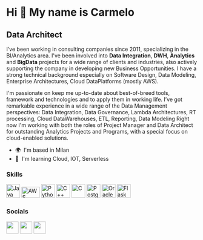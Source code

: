 Hi 👋 My name is Carmelo
========================

Data Architect
--------------

I’ve been working in consulting companies since 2011, specializing in the BI/Analytics area. I've been involved into **Data Integration**, **DWH**, **Analytics** and **BigData** projects for a wide range of clients and industries, also actively supporting the company in developing new Business Opportunities.
I have a strong technical background especially on Software Design, Data Modeling, Enterprise Architectures, Cloud DataPlatforms (mostly AWS).

I'm passionate on keep me up-to-date about best-of-breed tools, framework and technologies and to apply them in working life. I’ve got remarkable experience in a wide range of the Data Management perspectives: Data Integration, Data Governance, Lambda Architectures, RT processing, Cloud DataWarehouses, ETL, Reporting, Data Modeling Right now I'm working with both the roles of Project Manager and Data Architect for outstanding Analytics Projects and Programs, with a special focus on cloud-enabled solutions.

* 🌍  I'm based in Milan
* 🧠  I'm learning Cloud, IOT, Serverless

### Skills


<p align="left">
<a href="https://www.oracle.com/java/" target="_blank" rel="noreferrer"><img src="https://raw.githubusercontent.com/danielcranney/readme-generator/main/public/icons/skills/java-colored.svg" width="36" height="36" alt="Java" /></a>
<a href="https://aws.amazon.com" target="_blank" rel="noreferrer"><img src="https://a0.awsstatic.com/libra-css/images/logos/aws_smile-header-mobile-en-white_48x29.png" width="48" height="29" alt="AWS" /></a>
<a href="https://www.python.org/" target="_blank" rel="noreferrer"><img src="https://raw.githubusercontent.com/danielcranney/readme-generator/main/public/icons/skills/python-colored.svg" width="36" height="36" alt="Python" /></a>
<a href="https://docs.microsoft.com/en-us/cpp/?view=msvc-170" target="_blank" rel="noreferrer"><img src="https://raw.githubusercontent.com/danielcranney/readme-generator/main/public/icons/skills/cplusplus-colored.svg" width="36" height="36" alt="C++" /></a>
<a href="https://docs.microsoft.com/en-us/cpp/?view=msvc-170" target="_blank" rel="noreferrer"><img src="https://raw.githubusercontent.com/danielcranney/readme-generator/main/public/icons/skills/c-colored.svg" width="36" height="36" alt="C" /></a>
<a href="https://www.postgresql.org/" target="_blank" rel="noreferrer"><img src="https://raw.githubusercontent.com/danielcranney/readme-generator/main/public/icons/skills/postgresql-colored.svg" width="36" height="36" alt="PostgreSQL" /></a>
<a href="https://www.oracle.com/uk/index.html" target="_blank" rel="noreferrer"><img src="https://raw.githubusercontent.com/danielcranney/readme-generator/main/public/icons/skills/oracle-colored.svg" width="36" height="36" alt="Oracle" /></a>
<a href="https://flask.palletsprojects.com/en/2.0.x/" target="_blank" rel="noreferrer"><img src="https://raw.githubusercontent.com/danielcranney/readme-generator/main/public/icons/skills/flask-colored.svg" width="36" height="36" alt="Flask" /></a>
</p>


### Socials

<p align="left"> <a href="https://www.github.com/c-daniele" target="_blank" rel="noreferrer"><img src="https://raw.githubusercontent.com/danielcranney/readme-generator/main/public/icons/socials/github.svg" width="32" height="32" /></a> <a href="https://www.linkedin.com/in/carmelo-daniele-1b297816/" target="_blank" rel="noreferrer"><img src="https://raw.githubusercontent.com/danielcranney/readme-generator/main/public/icons/socials/linkedin.svg" width="32" height="32" /></a> <a href="http://www.medium.com/@carmelo-daniele" target="_blank" rel="noreferrer"><img src="https://raw.githubusercontent.com/danielcranney/readme-generator/main/public/icons/socials/medium.svg" width="32" height="32" /></a></p>
